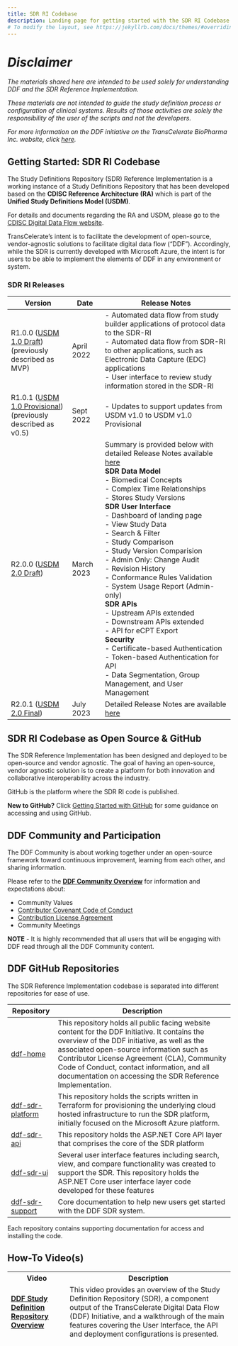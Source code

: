 ```yaml
---
title: SDR RI Codebase
description: Landing page for getting started with the SDR RI Codebase and GitHub basics
# To modify the layout, see https://jekyllrb.com/docs/themes/#overriding-theme-defaults
---
```

# *Disclaimer*

<em>The materials shared here are intended to be used solely for understanding DDF and the SDR Reference Implementation.</em>

<em>These materials are not intended to guide the study definition process or configuration of clinical systems. Results of those activities are solely the responsibility of the user of the scripts and not the developers. </em>

<em>For more information on the DDF initiative on the TransCelerate BioPharma Inc. website, click [here](https://www.transceleratebiopharmainc.com/initiatives/digital-data-flow/).</em>

## Getting Started: SDR RI Codebase

The Study Definitions Repository (SDR) Reference Implementation is a working instance of a Study Definitions Repository that has been developed based on the **CDISC Reference Architecture (RA)** which is part of the **Unified Study Definitions Model (USDM)**.  

For details and documents regarding the RA and USDM, please go to the [CDISC Digital Data Flow website](https://www.cdisc.org/ddf).

TransCelerate’s intent is to facilitate the development of open-source, vendor-agnostic solutions to facilitate digital data flow (“DDF”).  Accordingly, while the SDR is currently developed with Microsoft Azure, the intent is for users to be able to implement the elements of DDF in any environment or system.  

### SDR RI Releases


| Version                                                                                                                                                                                               | Date                                                                                                                                                                                                                                                                                                                                                                                                                                                                         | Release Notes                                                                                                                 |
|----------------------------------------------------------------------------------------------------------------------------------------------------------------------------------------------------|------------------------------------------------------------------------------------------------------------------------------------------------------------------------------------------------------------------------------------------------------------------------------------------------------------------------------------------------------------------------------------------------------------------------------------------------------------------------------------------------------|--------------------------------------------------------------------------------------------------------------------------------------|
| R1.0.0 ([USDM 1.0 Draft](https://github.com/transcelerate/ddf-home/blob/main/documents/USDM/USDM_RA_v1.0_(Draft).zip)) <br> (previously described as MVP)| April 2022 | - Automated data flow from study builder applications of protocol data to the SDR-RI <br> - Automated data flow from SDR-RI to other applications, such as Electronic Data Capture (EDC) applications <br> - User interface to review study information stored in the SDR-RI
| R1.0.1 ([USDM 1.0 Provisional](https://github.com/transcelerate/ddf-home/blob/main/documents/USDM/USDM_RA_v1.0_(Provisional).zip)) <br> (previously described as v0.5)| Sept 2022 | - Updates to support updates from USDM v1.0 to USDM v1.0 Provisional |
| R2.0.0 ([USDM 2.0 Draft](https://github.com/transcelerate/ddf-home/blob/main/documents/USDM/USDM_RA_v2.0_(Draft).zip)) | March 2023 | Summary is provided below with detailed Release Notes available [here](https://github.com/transcelerate/ddf-sdr-support/tree/main/documents) <br> **SDR Data Model** <br> - Biomedical Concepts <br> - Complex Time Relationships <br> - Stores Study Versions <br> **SDR User Interface** <br> - Dashboard of landing page <br> - View Study Data <br> - Search & Filter <br> - Study Comparison <br> - Study Version Comparision <br> - Admin Only: Change Audit <br> - Revision History <br> - Conformance Rules Validation <br> - System Usage Report (Admin-only) <br> **SDR APIs** <br> - Upstream APIs extended <br> - Downstream APIs extended <br> - API for eCPT Export <br> **Security** <br> - Certificate-based Authentication <br> - Token-based Authentication for API <br> - Data Segmentation, Group Management, and User Management  |
| R2.0.1 ([USDM 2.0 Final](https://www.cdisc.org/sites/default/files/2023-06/USDM-RA-v2.0-%20final.zip)) | July 2023 | Detailed Release Notes are available [here](https://github.com/transcelerate/ddf-sdr-platform/files/12048219/ddf-sdr-ri-v2.0.1-release-notes.pdf)|


## SDR RI Codebase as Open Source & GitHub

The SDR Reference Implementation has been designed and deployed to be open-source and vendor agnostic.  The goal of having an open-source, vendor agnostic solution is to create a platform for both innovation and collaborative interoperability across the industry.

GitHub is the platform where the SDR RI code is published.  

**New to GitHub?** Click [Getting Started with GitHub](github-support.md) for some guidance on accessing and using GitHub.  

## DDF Community and Participation

The DDF Community is about working together under an open-source framework toward continuous improvement, learning from each other, and sharing information.

Please refer to the **[DDF Community Overview](community.md)** for information and expectations about:

- Community Values
- [Contributor Covenant Code of Conduct](code-of-conduct.md)
- [Contribution License Agreement](contributing.md)
- Community Meetings  

**NOTE** - It is highly recommended that all users that will be engaging with DDF read through all the DDF Community content.

## DDF GitHub Repositories

The SDR Reference Implementation codebase is separated into different repositories for ease of use.

| Repository                                                                        | Description                                                                                                                                                                                                                                                                                                                                        |
|-----------------------------------------------------------------------------------|----------------------------------------------------------------------------------------------------------------------------------------------------------------------------------------------------------------------------------------------------------------------------------------------------------------------------------------------------|
| [ddf-home](https://github.com/transcelerate/ddf-home)         | This repository holds all public facing website content for the DDF Initiative. It contains the overview of the DDF initiative, as well as the associated open-source information such as Contributor License Agreement (CLA), Community Code of Conduct, contact information, and all documentation on accessing the SDR Reference Implementation. |
| [ddf-sdr-platform](https://github.com/transcelerate/ddf-sdr-platform) | This repository holds the scripts written in Terraform for provisioning the underlying cloud hosted infrastructure to run the SDR platform, initially focused on the Microsoft Azure platform.                                                                                                                                                      |
| [ddf-sdr-api](https://github.com/transcelerate/ddf-sdr-api)           | This repository holds the ASP.NET Core API layer that comprises the core of the SDR platform                                                                                                                                                                                                                                                       |
| [ddf-sdr-ui](https://github.com/transcelerate/ddf-sdr-ui)             | Several user interface features including search, view, and compare functionality was created to support the SDR.  This repository holds the ASP.NET Core user interface layer code developed for these features                                                                                                                                  |
| [ddf-sdr-support](https://github.com/transcelerate/ddf-sdr-support)             | Core documentation to help new users get started with the DDF SDR system.                                                                                                                                                     |

Each repository contains supporting documentation for access and installing the code.

## How-To Video(s)
<table>
 <thead>
  <tr>
   <th>Video</th>
   <th>Description</th>
  </tr>
  <tr>
   <td><strong><a target="_blank" href="https://youtu.be/sJf_QSvOH4s">DDF Study Definition Repository Overview</a></strong></td>
   <td>This video provides an overview of the Study Definition Repository (SDR), a component output of the TransCelerate Digital Data Flow (DDF) Initiative, and a walkthrough of the main features covering the User Interface, the API and deployment configurations is presented. </td>
  </tr>
 </thead>
</table>